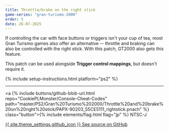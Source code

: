 ```yaml
---
title: Throttle/brake on the right stick
game-series: "gran-turismo-2000"
order: 5
date: 26-07-2025
---
```


If controlling the car with face buttons or triggers isn't your cup of tea, most Gran Turismo games also offer an alternative -- throttle and braking
can also be controlled with the right stick. With this patch, GT2000 also gets this feature.

This patch can be used alongside **Trigger control mappings**, but doesn't require it.

{% include setup-instructions.html platform="ps2" %}

***

<a {% include buttons/github-blob-url.html repo="CookiePLMonster/Console-Cheat-Codes" path="master/PS2/Gran%20Turismo%202000/Throttle%20and%20brake%20on%20right%20stick/PAPX-90203_55CE5111_rightstick.pnach" %} class="button">{% include elements/flag.html flag="jp" %} NTSC-J</a>

<a href="https://github.com/CookiePLMonster/Console-Cheat-Codes/tree/master/PS2/Gran%20Turismo%202000/Throttle%20and%20brake%20on%20right%20stick" class="button github" target="_blank">{{ site.theme_settings.github_icon }} See source on GitHub</a>

